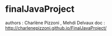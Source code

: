 # finalJavaProject
authors : Charlène Pizzoni , Mehdi Delvaux
doc : http://charlenepizzoni.github.io/FinalJavaProject/
